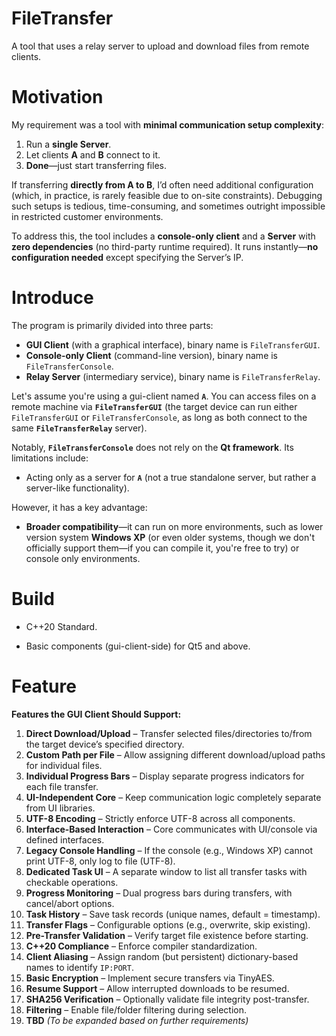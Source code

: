 # FileTransfer
A tool that uses a relay server to upload and download files from remote clients.

# Motivation

My requirement was a tool with **minimal communication setup complexity**:

1. Run a **single Server**.
2. Let clients **A** and **B** connect to it.
3. **Done**—just start transferring files.

If transferring **directly from A to B**, I’d often need additional configuration (which, in practice, is rarely feasible due to on-site constraints). Debugging such setups is tedious, time-consuming, and sometimes outright impossible in restricted customer environments.

To address this, the tool includes a **console-only client** and a **Server** with **zero dependencies** (no third-party runtime required). It runs instantly—**no configuration needed** except specifying the Server’s IP.

# Introduce

The program is primarily divided into three parts:

- **GUI Client** (with a graphical interface), binary name is `FileTransferGUI`.
- **Console-only Client** (command-line version), binary name is `FileTransferConsole`.
- **Relay Server** (intermediary service), binary name is `FileTransferRelay`.

Let's assume you're using a gui-client named **`A`**. You can access files on a remote machine via **`FileTransferGUI`** (the target device can run either `FileTransferGUI` or `FileTransferConsole`, as long as both connect to the same **`FileTransferRelay`** server).

Notably, **`FileTransferConsole`** does not rely on the **Qt framework**. Its limitations include:

- Acting only as a server for **`A`** (not a true standalone server, but rather a server-like functionality).

However, it has a key advantage:

- **Broader compatibility**—it can run on more environments, such as lower version system **Windows XP** (or even older systems, though we don't officially support them—if you can compile it, you're free to try) or console only environments.

# Build

* C++20 Standard.

- Basic components (gui-client-side) for Qt5 and above.

# Feature

**Features the GUI Client Should Support:**

1. **Direct Download/Upload** – Transfer selected files/directories to/from the target device’s specified directory.
2. **Custom Path per File** – Allow assigning different download/upload paths for individual files.
3. **Individual Progress Bars** – Display separate progress indicators for each file transfer.
4. **UI-Independent Core** – Keep communication logic completely separate from UI libraries.
5. **UTF-8 Encoding** – Strictly enforce UTF-8 across all components.
6. **Interface-Based Interaction** – Core communicates with UI/console via defined interfaces.
7. **Legacy Console Handling** – If the console (e.g., Windows XP) cannot print UTF-8, only log to file (UTF-8).
8. **Dedicated Task UI** – A separate window to list all transfer tasks with checkable operations.
9. **Progress Monitoring** – Dual progress bars during transfers, with cancel/abort options.
10. **Task History** – Save task records (unique names, default = timestamp).
11. **Transfer Flags** – Configurable options (e.g., overwrite, skip existing).
12. **Pre-Transfer Validation** – Verify target file existence before starting.
13. **C++20 Compliance** – Enforce compiler standardization.
14. **Client Aliasing** – Assign random (but persistent) dictionary-based names to identify `IP:PORT`.
15. **Basic Encryption** – Implement secure transfers via TinyAES.
16. **Resume Support** – Allow interrupted downloads to be resumed.
17. **SHA256 Verification** – Optionally validate file integrity post-transfer.
18. **Filtering** – Enable file/folder filtering during selection.
19. **TBD** *(To be expanded based on further requirements)*

